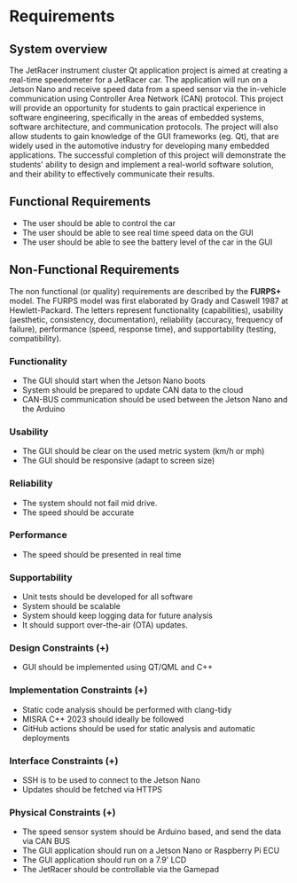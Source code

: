 # Requirements

## System overview

The JetRacer instrument cluster Qt application project is aimed at creating a real-time 
speedometer for a JetRacer car. The application will run on a Jetson Nano and receive speed data 
from a speed sensor via the in-vehicle communication using Controller Area Network (CAN) protocol. 
This project will provide an opportunity for students to gain practical experience in software 
engineering, specifically in the areas of embedded systems, software architecture, and 
communication protocols. The project will also allow students to gain knowledge of the 
GUI frameworks (eg. Qt), that are widely used in the automotive industry for developing 
many embedded applications. The successful completion of this project will demonstrate the 
students' ability to design and implement a real-world software solution, and their ability 
to effectively communicate their results.

## Functional Requirements

* The user should be able to control the car
* The user should be able to see real time speed data on the GUI
* The user should be able to see the battery level of the car in the GUI

## Non-Functional Requirements

The non functional (or quality) requirements are described by the **FURPS+** model. The
FURPS model was first elaborated by Grady and Caswell 1987 at Hewlett-Packard. The
letters represent functionality (capabilities), usability (aesthetic, consistency, documentation), 
reliability (accuracy, frequency of failure), performance (speed, response time), and
supportability (testing, compatibility).

### Functionality

* The GUI should start when the Jetson Nano boots
* System should be prepared to update CAN data to the cloud
* CAN-BUS communication should be used between the Jetson Nano and the Arduino

### Usability

* The GUI should be clear on the used metric system (km/h or mph)
* The GUI should be responsive (adapt to screen size)

### Reliability

* The system should not fail mid drive.
* The speed should be accurate

### Performance

* The speed should be presented in real time

### Supportability

* Unit tests should be developed for all software
* System should be scalable
* System should keep logging data for future analysis
* It should support over-the-air (OTA) updates.

### Design Constraints (+)

* GUI should be implemented using QT/QML and C++

### Implementation Constraints (+)

* Static code analysis should be performed with clang-tidy
* MISRA C++ 2023 should ideally be followed
* GitHub actions should be used for static analysis and automatic deployments

### Interface Constraints (+)

* SSH is to be used to connect to the Jetson Nano
* Updates should be fetched via HTTPS

### Physical Constraints (+)

* The speed sensor system should be Arduino based, and send the data via CAN BUS
* The GUI application should run on a Jetson Nano or Raspberry Pi ECU
* The GUI application should run on a 7.9' LCD
* The JetRacer should be controllable via the Gamepad
